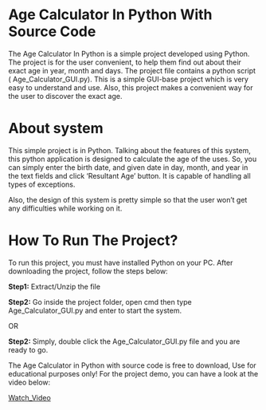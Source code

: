 
#  Age Calculator In Python With Source Code


The Age Calculator In Python is a simple project developed using Python. The project is for the user convenient, to help them find out about their exact age in year, month and days. The project file contains a python script ( Age_Calculator_GUI.py). This is a simple GUI-base project which is very easy to understand and use. Also, this project makes a convenient way for the user to discover the exact age.

# About system
This simple project is in Python. Talking about the features of this system, this python application is designed to calculate the age of the uses. So, you can simply enter the birth date, and given date in day, month, and year in the text fields and click ‘Resultant Age’ button. It is capable of handling all types of exceptions.

Also, the design of this system is pretty simple so that the user won’t get any difficulties while working on it.

# How To Run The Project?
To run this project, you must have installed Python on your PC. After downloading the project, follow the steps below:

**Step1:** Extract/Unzip the file

**Step2:** Go inside the project folder, open cmd then type Age_Calculator_GUI.py and enter to start the system.

OR

**Step2:** Simply, double click the Age_Calculator_GUI.py file and you are ready to go.

The Age Calculator in Python with source code is free to download, Use for educational purposes only! For the project demo, you can have a look at the video below:

[Watch_Video](https://www.youtube.com/watch?v=xGI4YjCdHxM&feature=emb_logo)
